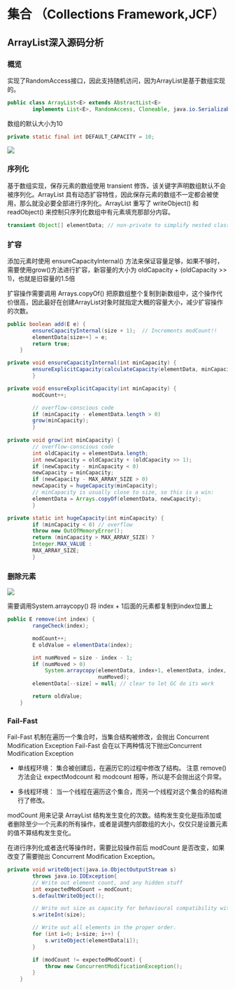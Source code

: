 # 集合 （Collections Framework,JCF）
## ArrayList深入源码分析
### 概览
实现了RandomAccess接口，因此支持随机访问，因为ArrayList是基于数组实现的。
```java
public class ArrayList<E> extends AbstractList<E>
        implements List<E>, RandomAccess, Cloneable, java.io.Serializable
```

数组的默认大小为10
```java
private static final int DEFAULT_CAPACITY = 10;
```

![](https://box.kancloud.cn/3b9c873512c1ca93d3f46f1d23797195_800x245.png)

### 序列化
基于数组实现，保存元素的数组使用 transient 修饰，该关键字声明数组默认不会被序列化。ArrayList 具有动态扩容特性，因此保存元素的数组不一定都会被使
用，那么就没必要全部进行序列化。ArrayList 重写了 writeObject() 和 readObject() 来控制只序列化数组中有元素填充那部分内容。
```java
transient Object[] elementData; // non-private to simplify nested class access
```

### 扩容
添加元素时使用 ensureCapacityInternal() 方法来保证容量足够，如果不够时，需要使用grow()方法进行扩容，新容量的大小为 oldCapacity +
(oldCapacity >> 1)，也就是旧容量的1.5倍

扩容操作需要调用 Arrays.copyOf() 把原数组整个复制到新数组中，这个操作代价很高，因此最好在创建ArrayList对象时就指定大概的容量大小，减少扩容操作
的次数。
```java
public boolean add(E e) {
        ensureCapacityInternal(size + 1);  // Increments modCount!!
        elementData[size++] = e;
        return true;
    }

private void ensureCapacityInternal(int minCapacity) {
        ensureExplicitCapacity(calculateCapacity(elementData, minCapacity));
        }

private void ensureExplicitCapacity(int minCapacity) {
        modCount++;

        // overflow-conscious code
        if (minCapacity - elementData.length > 0)
        grow(minCapacity);
        }
        
private void grow(int minCapacity) {
        // overflow-conscious code
        int oldCapacity = elementData.length;
        int newCapacity = oldCapacity + (oldCapacity >> 1);
        if (newCapacity - minCapacity < 0)
        newCapacity = minCapacity;
        if (newCapacity - MAX_ARRAY_SIZE > 0)
        newCapacity = hugeCapacity(minCapacity);
        // minCapacity is usually close to size, so this is a win:
        elementData = Arrays.copyOf(elementData, newCapacity);
        }

private static int hugeCapacity(int minCapacity) {
        if (minCapacity < 0) // overflow
        throw new OutOfMemoryError();
        return (minCapacity > MAX_ARRAY_SIZE) ?
        Integer.MAX_VALUE :
        MAX_ARRAY_SIZE;
        }
```

### 删除元素
![](https://img-blog.csdnimg.cn/20200710181457921.png)

需要调用System.arraycopy() 将 index + 1后面的元素都复制到index位置上
```java
public E remove(int index) {
        rangeCheck(index);

        modCount++;
        E oldValue = elementData(index);

        int numMoved = size - index - 1;
        if (numMoved > 0)
            System.arraycopy(elementData, index+1, elementData, index,
                             numMoved);
        elementData[--size] = null; // clear to let GC do its work

        return oldValue;
    }
```

### Fail-Fast
Fail-Fast 机制在遍历一个集合时，当集合结构被修改，会抛出 Concurrent Modification Exception
Fail-Fast 会在以下两种情况下抛出Concurrent Modification Exception 
- 单线程环境：
  集合被创建后，在遍历它的过程中修改了结构。
  注意 remove() 方法会让 expectModcount 和 modcount 相等，所以是不会抛出这个异常。
  
- 多线程环境：
  当一个线程在遍历这个集合，而另一个线程对这个集合的结构进行了修改。

modCount 用来记录 ArrayList 结构发生变化的次数。结构发生变化是指添加或者删除至少一个元素的所有操作，或者是调整内部数组的大小，仅仅只是设置元素的值不算结构发生变化。

在进行序列化或者迭代等操作时，需要比较操作前后 modCount 是否改变，如果改变了需要抛出 Concurrent Modification Exception。
```java
private void writeObject(java.io.ObjectOutputStream s)
        throws java.io.IOException{
        // Write out element count, and any hidden stuff
        int expectedModCount = modCount;
        s.defaultWriteObject();

        // Write out size as capacity for behavioural compatibility with clone()
        s.writeInt(size);

        // Write out all elements in the proper order.
        for (int i=0; i<size; i++) {
            s.writeObject(elementData[i]);
        }

        if (modCount != expectedModCount) {
            throw new ConcurrentModificationException();
        }
    }
```

